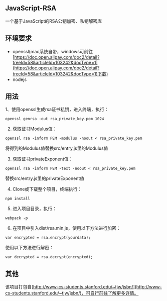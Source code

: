 JavaScript-RSA
---

一个基于JavaScript的RSA公钥加密、私钥解密库

## 环境要求

- openssl(mac系统自带，windows可前往[https://doc.open.alipay.com/doc2/detail?treeId=58&articleId=103242&docType=1](https://doc.open.alipay.com/doc2/detail?treeId=58&articleId=103242&docType=1)下载)
- nodejs

## 用法

1、使用openssl生成rsa证书私钥，进入终端，执行：
```
openssl genrsa -out rsa_private_key.pem 1024
```

2. 获取证书Modulus值：
```
openssl rsa -inform PEM -modulus -noout < rsa_private_key.pem
```

将得到的Modulus值替换src/entry.js里的Modulus值

3. 获取证书privateExponent值：
```
openssl rsa -inform PEM -text -noout < rsa_private_key.pem
```

替换src/entry.js里的privateExponent值

4. Clone或下载整个项目，终端执行：
```
npm install
```

5. 进入项目目录，执行：
```
webpack -p
```

6. 在项目中引入dist/rsa.min.js，使用以下方法进行加密：
```
var encrypted = rsa.encrypt(yourdata);
```

使用以下方法进行解密：
```
var decrypted = rsa.decrypt(encrypted);
```

## 其他

该项目打包自[http://www-cs-students.stanford.edu/~tjw/jsbn/](http://www-cs-students.stanford.edu/~tjw/jsbn/)，可自行前往了解更多详情。

